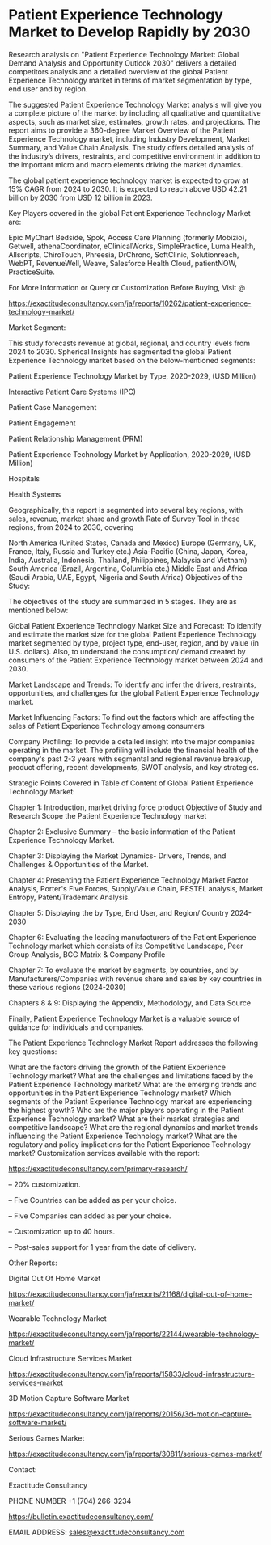 # Patient Experience Technology Market to Develop Rapidly by 2030

Research analysis on "Patient Experience Technology Market: Global Demand Analysis and Opportunity Outlook 2030" delivers a detailed competitors analysis and a detailed overview of the global Patient Experience Technology market in terms of market segmentation by type, end user and by region.

The suggested Patient Experience Technology Market analysis will give you a complete picture of the market by including all qualitative and quantitative aspects, such as market size, estimates, growth rates, and projections. The report aims to provide a 360-degree Market Overview of the Patient Experience Technology market, including Industry Development, Market Summary, and Value Chain Analysis. The study offers detailed analysis of the industry’s drivers, restraints, and competitive environment in addition to the important micro and macro elements driving the market dynamics.

The global patient experience technology market is expected to grow at 15% CAGR from 2024 to 2030. It is expected to reach above USD 42.21 billion by 2030 from USD 12 billion in 2023.

Key Players covered in the global Patient Experience Technology Market are:

Epic MyChart Bedside, Spok, Access Care Planning (formerly Mobizio), Getwell, athenaCoordinator, eClinicalWorks, SimplePractice, Luma Health, Allscripts, ChiroTouch, Phreesia, DrChrono, SoftClinic, Solutionreach, WebPT, RevenueWell, Weave, Salesforce Health Cloud, patientNOW, PracticeSuite.

For More Information or Query or Customization Before Buying, Visit @

https://exactitudeconsultancy.com/ja/reports/10262/patient-experience-technology-market/

Market Segment:

This study forecasts revenue at global, regional, and country levels from 2024 to 2030. Spherical Insights has segmented the global Patient Experience Technology market based on the below-mentioned segments:

Patient Experience Technology Market by Type, 2020-2029, (USD Million)

Interactive Patient Care Systems (IPC)

Patient Case Management

Patient Engagement

Patient Relationship Management (PRM)

Patient Experience Technology Market by Application, 2020-2029, (USD Million)

Hospitals

Health Systems

Geographically, this report is segmented into several key regions, with sales, revenue, market share and growth Rate of Survey Tool in these regions, from 2024 to 2030, covering

North America (United States, Canada and Mexico)
Europe (Germany, UK, France, Italy, Russia and Turkey etc.)
Asia-Pacific (China, Japan, Korea, India, Australia, Indonesia, Thailand, Philippines, Malaysia and Vietnam)
South America (Brazil, Argentina, Columbia etc.)
Middle East and Africa (Saudi Arabia, UAE, Egypt, Nigeria and South Africa)
Objectives of the Study:

The objectives of the study are summarized in 5 stages. They are as mentioned below:

Global Patient Experience Technology Market Size and Forecast: To identify and estimate the market size for the global Patient Experience Technology market segmented by type, project type, end-user, region, and by value (in U.S. dollars). Also, to understand the consumption/ demand created by consumers of the Patient Experience Technology market between 2024 and 2030.

Market Landscape and Trends: To identify and infer the drivers, restraints, opportunities, and challenges for the global Patient Experience Technology market.

Market Influencing Factors: To find out the factors which are affecting the sales of Patient Experience Technology among consumers

Company Profiling: To provide a detailed insight into the major companies operating in the market. The profiling will include the financial health of the company's past 2-3 years with segmental and regional revenue breakup, product offering, recent developments, SWOT analysis, and key strategies.

Strategic Points Covered in Table of Content of Global Patient Experience Technology Market:

Chapter 1: Introduction, market driving force product Objective of Study and Research Scope the Patient Experience Technology market

Chapter 2: Exclusive Summary – the basic information of the Patient Experience Technology Market.

Chapter 3: Displaying the Market Dynamics- Drivers, Trends, and Challenges & Opportunities of the Market.

Chapter 4: Presenting the Patient Experience Technology Market Factor Analysis, Porter's Five Forces, Supply/Value Chain, PESTEL analysis, Market Entropy, Patent/Trademark Analysis.

Chapter 5: Displaying the by Type, End User, and Region/ Country 2024-2030

Chapter 6: Evaluating the leading manufacturers of the Patient Experience Technology market which consists of its Competitive Landscape, Peer Group Analysis, BCG Matrix & Company Profile

Chapter 7: To evaluate the market by segments, by countries, and by Manufacturers/Companies with revenue share and sales by key countries in these various regions (2024-2030)

Chapters 8 & 9: Displaying the Appendix, Methodology, and Data Source

Finally, Patient Experience Technology Market is a valuable source of guidance for individuals and companies.

The Patient Experience Technology Market Report addresses the following key questions:

What are the factors driving the growth of the Patient Experience Technology market?
What are the challenges and limitations faced by the Patient Experience Technology market?
What are the emerging trends and opportunities in the Patient Experience Technology market?
Which segments of the Patient Experience Technology market are experiencing the highest growth?
Who are the major players operating in the Patient Experience Technology market?
What are their market strategies and competitive landscape?
What are the regional dynamics and market trends influencing the Patient Experience Technology market?
What are the regulatory and policy implications for the Patient Experience Technology market?
Customization services available with the report:

https://exactitudeconsultancy.com/primary-research/

– 20% customization.

– Five Countries can be added as per your choice.

– Five Companies can added as per your choice.

– Customization up to 40 hours.

– Post-sales support for 1 year from the date of delivery.

Other Reports:

Digital Out Of Home Market

https://exactitudeconsultancy.com/ja/reports/21168/digital-out-of-home-market/

Wearable Technology Market

https://exactitudeconsultancy.com/ja/reports/22144/wearable-technology-market/

Cloud Infrastructure Services Market

https://exactitudeconsultancy.com/ja/reports/15833/cloud-infrastructure-services-market

3D Motion Capture Software Market

https://exactitudeconsultancy.com/ja/reports/20156/3d-motion-capture-software-market/

Serious Games Market

https://exactitudeconsultancy.com/ja/reports/30811/serious-games-market/

Contact:

Exactitude Consultancy

PHONE NUMBER +1 (704) 266-3234

https://bulletin.exactitudeconsultancy.com/

EMAIL ADDRESS: sales@exactitudeconsultancy.com
